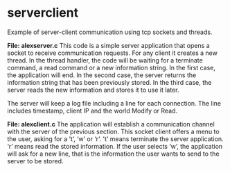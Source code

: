 # serverclient
Example of server-client communication using tcp sockets and threads.

**File: alexserver.c**
This code is a simple server application that opens a socket to receive communication requests. For any client it creates a new thread. In the thread handler, the code will be waiting for a terminate command, a read command or a new information string.
In the first case, the application will end. In the second case, the server returns the information string that has been previously stored. In the third case, the server reads the new information and stores it to use it later.

The server will keep a log file including a line for each connection. The line includes timestamp, client IP and the world Modify or Read.
 
**File: alexclient.c**
The application will establish a communication channel with the
server of the previous section. This socket client offers a menu
to the user, asking for a ’t’, ‘w’ or ‘r’.
’t' means terminate the server application.
‘r’ means read the stored information.
If the user selects ‘w’, the application will ask for a new line,
that is the information the user wants to send to the server to be
stored.
